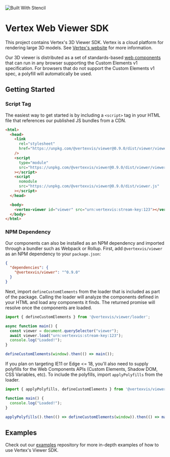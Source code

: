 <!-- DO NOT EDIT THE README.md DIRECTLY. THIS FILE IS AUTO-GENERATED. -->
<!-- INSTEAD EDIT README.template.md -->

![Built With Stencil](https://img.shields.io/badge/-Built%20With%20Stencil-16161d.svg?logo=data%3Aimage%2Fsvg%2Bxml%3Bbase64%2CPD94bWwgdmVyc2lvbj0iMS4wIiBlbmNvZGluZz0idXRmLTgiPz4KPCEtLSBHZW5lcmF0b3I6IEFkb2JlIElsbHVzdHJhdG9yIDE5LjIuMSwgU1ZHIEV4cG9ydCBQbHVnLUluIC4gU1ZHIFZlcnNpb246IDYuMDAgQnVpbGQgMCkgIC0tPgo8c3ZnIHZlcnNpb249IjEuMSIgaWQ9IkxheWVyXzEiIHhtbG5zPSJodHRwOi8vd3d3LnczLm9yZy8yMDAwL3N2ZyIgeG1sbnM6eGxpbms9Imh0dHA6Ly93d3cudzMub3JnLzE5OTkveGxpbmsiIHg9IjBweCIgeT0iMHB4IgoJIHZpZXdCb3g9IjAgMCA1MTIgNTEyIiBzdHlsZT0iZW5hYmxlLWJhY2tncm91bmQ6bmV3IDAgMCA1MTIgNTEyOyIgeG1sOnNwYWNlPSJwcmVzZXJ2ZSI%2BCjxzdHlsZSB0eXBlPSJ0ZXh0L2NzcyI%2BCgkuc3Qwe2ZpbGw6I0ZGRkZGRjt9Cjwvc3R5bGU%2BCjxwYXRoIGNsYXNzPSJzdDAiIGQ9Ik00MjQuNywzNzMuOWMwLDM3LjYtNTUuMSw2OC42LTkyLjcsNjguNkgxODAuNGMtMzcuOSwwLTkyLjctMzAuNy05Mi43LTY4LjZ2LTMuNmgzMzYuOVYzNzMuOXoiLz4KPHBhdGggY2xhc3M9InN0MCIgZD0iTTQyNC43LDI5Mi4xSDE4MC40Yy0zNy42LDAtOTIuNy0zMS05Mi43LTY4LjZ2LTMuNkgzMzJjMzcuNiwwLDkyLjcsMzEsOTIuNyw2OC42VjI5Mi4xeiIvPgo8cGF0aCBjbGFzcz0ic3QwIiBkPSJNNDI0LjcsMTQxLjdIODcuN3YtMy42YzAtMzcuNiw1NC44LTY4LjYsOTIuNy02OC42SDMzMmMzNy45LDAsOTIuNywzMC43LDkyLjcsNjguNlYxNDEuN3oiLz4KPC9zdmc%2BCg%3D%3D&colorA=16161d&style=flat-square)

# Vertex Web Viewer SDK

This project contains Vertex's 3D Viewer SDK. Vertex is a cloud platform for
rendering large 3D models. See [Vertex's website][vertex] for more information.

Our 3D viewer is distributed as a set of standards-based [web components] that
can run in any browser supporting the Custom Elements v1 specification. For
browsers that do not support the Custom Elements v1 spec, a polyfill will
automatically be used.

## Getting Started

### Script Tag

The easiest way to get started is by including a `<script>` tag in your HTML
file that references our published JS bundles from a CDN.

```html
<html>
  <head>
    <link
      rel="stylesheet"
      href="https://unpkg.com/@vertexvis/viewer@0.9.0/dist/viewer/viewer.css"
    />
    <script
      type="module"
      src="https://unpkg.com/@vertexvis/viewer@0.9.0/dist/viewer/viewer.esm.js"
    ></script>
    <script
      nomodule
      src="https://unpkg.com/@vertexvis/viewer@0.9.0/dist/viewer.js"
    ></script>
  </head>

  <body>
    <vertex-viewer id="viewer" src="urn:vertexvis:stream-key:123"></vertex-viewer>
  </body>
</html>
```

### NPM Dependency

Our components can also be installed as an NPM dependency and imported through a
bundler such as Webpack or Rollup. First, add `@vertexvis/viewer` as an NPM
dependency to your `package.json`:

```json
{
  "dependencies": {
    "@vertexvis/viewer": "^0.9.0"
  }
}
```

Next, import `defineCustomElements` from the loader that is included as part of
the package. Calling the loader will analyze the components defined in your HTML
and load any components it finds. The returned promise will resolve once the
components are loaded.

```js
import { defineCustomElements } from '@vertexvis/viewer/loader';

async function main() {
  const viewer = document.querySelector("viewer");
  await viewer.load("urn:vertexvis:stream-key:123");
  console.log("Loaded!");
}

defineCustomElements(window).then(() => main());
```

If you plan on targeting IE11 or Edge <= 18, you'll also need to supply
polyfills for the Web Components APIs (Custom Elements, Shadow DOM, CSS
Variables, etc). To include the polyfills, import `applyPolyfills` from the
loader.

```js
import { applyPolyfills, defineCustomElements } from '@vertexvis/viewer/loader';

function main() {
  console.log("Loaded!");
}

applyPolyfills().then(() => defineCustomElements(window)).then(() => main());
```

## Examples

Check out our [examples] repository for more in-depth examples of how to use
Vertex's Viewer SDK.

[vertex]: https://www.vertexvis.com
[web components]: https://developer.mozilla.org/en-US/docs/Web/Web_Components
[examples]: https://github.com/Vertexvis/web-sdk-examples
